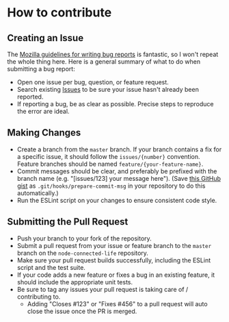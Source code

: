 # How to contribute

## Creating an Issue

The [Mozilla guidelines for writing bug reports](https://developer.mozilla.org/en-US/docs/Mozilla/QA/Bug_writing_guidelines) is fantastic, so I won't repeat the whole thing here. Here is a general summary of what to do when submitting a bug report:

* Open one issue per bug, question, or feature request.
* Search existing [Issues](https://github.com/chimericdream/node-connected-life/issues) to be sure your issue hasn't already been reported.
* If reporting a bug, be as clear as possible. Precise steps to reproduce the error are ideal.

## Making Changes

* Create a branch from the `master` branch. If your branch contains a fix for a specific issue, it should follow the `issues/{number}` convention. Feature branches should be named `feature/{your-feature-name}`.
* Commit messages should be clear, and preferably be prefixed with the branch name (e.g. "[issues/123] your message here"). (Save [this GitHub gist](https://gist.github.com/chimericdream/058548e6a59c2040f52df261e4c502a0) as `.git/hooks/prepare-commit-msg` in your repository to do this automatically.)
* Run the ESLint script on your changes to ensure consistent code style.

## Submitting the Pull Request

* Push your branch to your fork of the repository.
* Submit a pull request from your issue or feature branch to the `master` branch on the `node-connected-life` repository.
* Make sure your pull request builds successfully, including the ESLint script and the test suite.
* If your code adds a new feature or fixes a bug in an existing feature, it should include the appropriate unit tests.
* Be sure to tag any issues your pull request is taking care of / contributing to.
  * Adding "Closes #123" or "Fixes #456" to a pull request will auto close the issue once the PR is merged.
